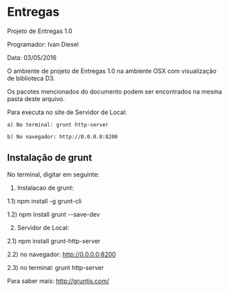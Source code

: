 # Entregas

Projeto de Entregas 1.0

Programador: Ivan Diesel

Data: 03/05/2016


O ambiente de projeto de Entregas 1.0 na ambiente OSX com visualização de biblioteca D3.

Os pacotes mencionados do documento podem ser encontrados na mesma pasta deste arquivo.

Para executa no site de Servidor de Local:
    
    a) No terminal: grunt http-server
    
    b) No navegador: http://0.0.0.0:8200


Instalação de grunt
--------------------
No terminal, digitar em seguinte:

1) Instalacao de grunt:

  1.1) npm install -g grunt-cli
  
  1.2) npm install grunt --save-dev
  


2) Servidor de Local:

  2.1) npm install grunt-http-server
  
  2.2) no navegador: http://0.0.0.0:8200
  
  2.3) no terminal: grunt http-server
  

Para saber mais: http://gruntjs.com/

